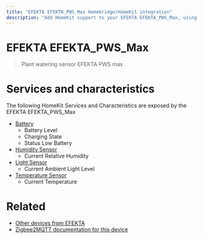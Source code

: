 ```yaml
---
title: "EFEKTA EFEKTA_PWS_Max Homebridge/HomeKit integration"
description: "Add HomeKit support to your EFEKTA EFEKTA_PWS_Max, using Homebridge, Zigbee2MQTT and homebridge-z2m."
---
```

<!---
This file has been GENERATED using src/docgen/docgen.ts
DO NOT EDIT THIS FILE MANUALLY!
-->
# EFEKTA EFEKTA_PWS_Max
> Plant watering sensor EFEKTA PWS max


# Services and characteristics
The following HomeKit Services and Characteristics are exposed by
the EFEKTA EFEKTA_PWS_Max

* [Battery](../../battery.md)
  * Battery Level
  * Charging State
  * Status Low Battery
* [Humidity Sensor](../../sensors.md)
  * Current Relative Humidity
* [Light Sensor](../../sensors.md)
  * Current Ambient Light Level
* [Temperature Sensor](../../sensors.md)
  * Current Temperature


# Related
* [Other devices from EFEKTA](../index.md#efekta)
* [Zigbee2MQTT documentation for this device](https://www.zigbee2mqtt.io/devices/EFEKTA_PWS_Max.html)